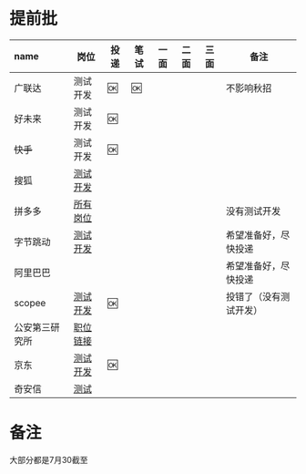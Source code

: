 # 提前批

| name           | 岗位                                                         | 投递 | 笔试 | 一面 | 二面 | 三面 | 备注                   |
| :------------- | ------------------------------------------------------------ | ---- | ---- | ---- | ---- | ---- | ---------------------- |
| 广联达         | 测试开发                                                     | 🆗    | 🆗    |      |      |      | 不影响秋招             |
| 好未来         | 测试开发                                                     | 🆗    |      |      |      |      |                        |
| ~~快手~~       | 测试开发                                                     | 🆗    |      |      |      |      |                        |
| 搜狐           | [测试开发](https://app.mokahr.com/recommendation-apply/sohu/5683?recommenderId=350579#/job/7537b3b4-f435-4fe6-a852-e83f377724b8?_k=hh7fjx) |      |      |      |      |      |                        |
| 拼多多         | [所有岗位](https://careers.pinduoduo.com/campus/grad?t=sEdJcOpPhg) |      |      |      |      |      | 没有测试开发           |
| 字节跳动       | [测试开发](https://www.nowcoder.com/discuss/459936?type=post&order=create&pos=&page=1&channel=2001&source_id=search_post) |      |      |      |      |      | 希望准备好，尽快投递   |
| 阿里巴巴       |                                                              |      |      |      |      |      | 希望准备好，尽快投递   |
| scopee         | [测试开发](https://www.nowcoder.com/discuss/454490?type=all&order=recall&pos=&page=1&channel=2001&source_id=search_all) | 🆗    |      |      |      |      | 投错了（没有测试开发） |
| 公安第三研究所 | [职位链接](https://campus.liepin.com/xycompany/174669/#jobtitle=N000140&) |      |      |      |      |      |                        |
| 京东           | [测试开发](https://www.nowcoder.com/discuss/464829?type=post&order=create&pos=&page=1&channel=1013&source_id=search_post)| 🆗    |      |      |      |      |                        |
| 奇安信         | [测试](https://www.nowcoder.com/discuss/464920?type=post&order=time&pos=&page=0&channel=666&source_id=search_post) |      |      |      |      |      |                        |



# 备注

大部分都是7月30截至